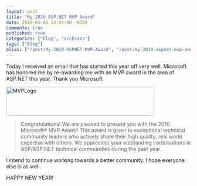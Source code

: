 ```yaml
---
layout: post
title: "My 2010 ASP.NET MVP Award"
date: 2010-01-01 13:44:00 -0500
comments: true
published: true
categories: ["blog", "archives"]
tags: ["Blog"]
alias: ["/post/My-2010-ASPNET-MVP-Award", "/post/my-2010-aspnet-mvp-award"]
---
```

<!-- more -->

<p>Today I received an email that has started this year off very well. Microsoft has honored me by re-awarding me with an MVP award in the area of ASP.NET this year. Thank you Microsoft.</p>
<p><a href="http://brendan.enrick.com/files/media/image/WindowsLiveWriter/My2010ASP.NETMVPAward_C143/MVPLogo_2.jpg"><img style="border-right-width: 0px; display: inline; border-top-width: 0px; border-bottom-width: 0px; border-left-width: 0px" title="MVPLogo" src="http://brendan.enrick.com/files/media/image/WindowsLiveWriter/My2010ASP.NETMVPAward_C143/MVPLogo_thumb.jpg" border="0" alt="MVPLogo" width="404" height="79" /></a></p>
<blockquote>
<p>Congratulations! We are pleased to present you with the 2010 Microsoft&reg; MVP Award! This award is given to exceptional technical community leaders who actively share their high quality, real world expertise with others. We appreciate your outstanding contributions in ASP/ASP.NET technical communities during the past year.</p>
</blockquote>
<p>I intend to continue working towards a better community. I hope everyone else is as well.</p>
<p>HAPPY NEW YEAR!</p>

